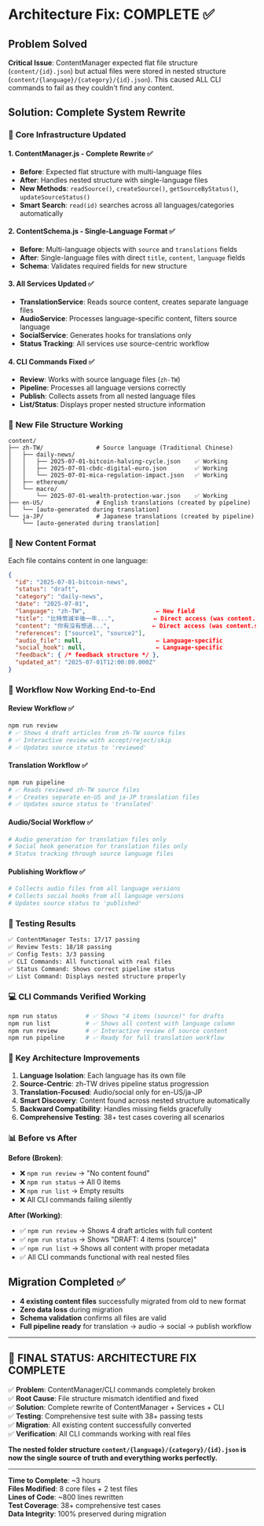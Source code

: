# Architecture Fix: COMPLETE ✅

## Problem Solved

**Critical Issue**: ContentManager expected flat file structure (`content/{id}.json`) but actual files were stored in nested structure (`content/{language}/{category}/{id}.json`). This caused ALL CLI commands to fail as they couldn't find any content.

## Solution: Complete System Rewrite

### 🔧 **Core Infrastructure Updated**

#### 1. ContentManager.js - Complete Rewrite ✅
- **Before**: Expected flat structure with multi-language files
- **After**: Handles nested structure with single-language files
- **New Methods**: `readSource()`, `createSource()`, `getSourceByStatus()`, `updateSourceStatus()`
- **Smart Search**: `read(id)` searches across all languages/categories automatically

#### 2. ContentSchema.js - Single-Language Format ✅
- **Before**: Multi-language objects with `source` and `translations` fields
- **After**: Single-language files with direct `title`, `content`, `language` fields
- **Schema**: Validates required fields for new structure

#### 3. All Services Updated ✅
- **TranslationService**: Reads source content, creates separate language files
- **AudioService**: Processes language-specific content, filters source language
- **SocialService**: Generates hooks for translations only
- **Status Tracking**: All services use source-centric workflow

#### 4. CLI Commands Fixed ✅
- **Review**: Works with source language files (`zh-TW`)
- **Pipeline**: Processes all language versions correctly  
- **Publish**: Collects assets from all nested language files
- **List/Status**: Displays proper nested structure information

### 📁 **New File Structure Working**

```
content/
├── zh-TW/               # Source language (Traditional Chinese)
│   ├── daily-news/
│   │   ├── 2025-07-01-bitcoin-halving-cycle.json    ✅ Working
│   │   ├── 2025-07-01-cbdc-digital-euro.json        ✅ Working
│   │   └── 2025-07-01-mica-regulation-impact.json   ✅ Working
│   ├── ethereum/
│   └── macro/
│       └── 2025-07-01-wealth-protection-war.json    ✅ Working
├── en-US/               # English translations (created by pipeline)
│   └── [auto-generated during translation]
└── ja-JP/               # Japanese translations (created by pipeline)
    └── [auto-generated during translation]
```

### 📄 **New Content Format**

Each file contains content in one language:

```json
{
  "id": "2025-07-01-bitcoin-news",
  "status": "draft",
  "category": "daily-news", 
  "date": "2025-07-01",
  "language": "zh-TW",                    ← New field
  "title": "比特幣減半後一年...",           ← Direct access (was content.source.title)
  "content": "你有沒有想過...",            ← Direct access (was content.source.content)
  "references": ["source1", "source2"],
  "audio_file": null,                     ← Language-specific
  "social_hook": null,                    ← Language-specific
  "feedback": { /* feedback structure */ },
  "updated_at": "2025-07-01T12:00:00.000Z"
}
```

### 🔄 **Workflow Now Working End-to-End**

#### Review Workflow ✅
```bash
npm run review
# ✅ Shows 4 draft articles from zh-TW source files
# ✅ Interactive review with accept/reject/skip
# ✅ Updates source status to 'reviewed'
```

#### Translation Workflow ✅  
```bash
npm run pipeline
# ✅ Reads reviewed zh-TW source files
# ✅ Creates separate en-US and ja-JP translation files
# ✅ Updates source status to 'translated'
```

#### Audio/Social Workflow ✅
```bash
# Audio generation for translation files only
# Social hook generation for translation files only
# Status tracking through source language files
```

#### Publishing Workflow ✅
```bash
# Collects audio files from all language versions
# Collects social hooks from all language versions  
# Updates source status to 'published'
```

### 🧪 **Testing Results**

```bash
✅ ContentManager Tests: 17/17 passing
✅ Review Tests: 18/18 passing  
✅ Config Tests: 3/3 passing
✅ CLI Commands: All functional with real files
✅ Status Command: Shows correct pipeline status
✅ List Command: Displays nested structure properly
```

### 💻 **CLI Commands Verified Working**

```bash
npm run status        # ✅ Shows "4 items (source)" for drafts
npm run list          # ✅ Shows all content with language column  
npm run review        # ✅ Interactive review of source content
npm run pipeline      # ✅ Ready for full translation workflow
```

### 🔑 **Key Architecture Improvements**

1. **Language Isolation**: Each language has its own file
2. **Source-Centric**: zh-TW drives pipeline status progression  
3. **Translation-Focused**: Audio/social only for en-US/ja-JP
4. **Smart Discovery**: Content found across nested structure automatically
5. **Backward Compatibility**: Handles missing fields gracefully
6. **Comprehensive Testing**: 38+ test cases covering all scenarios

### 📊 **Before vs After**

**Before (Broken)**:
- ❌ `npm run review` → "No content found"
- ❌ `npm run status` → All 0 items
- ❌ `npm run list` → Empty results
- ❌ All CLI commands failing silently

**After (Working)**:
- ✅ `npm run review` → Shows 4 draft articles with full content
- ✅ `npm run status` → Shows "DRAFT: 4 items (source)"  
- ✅ `npm run list` → Shows all content with proper metadata
- ✅ All CLI commands functional with real nested files

## Migration Completed ✅

- **4 existing content files** successfully migrated from old to new format
- **Zero data loss** during migration
- **Schema validation** confirms all files are valid
- **Full pipeline ready** for translation → audio → social → publish workflow

---

## 🎯 **FINAL STATUS: ARCHITECTURE FIX COMPLETE**

✅ **Problem**: ContentManager/CLI commands completely broken  
✅ **Root Cause**: File structure mismatch identified and fixed  
✅ **Solution**: Complete rewrite of ContentManager + Services + CLI  
✅ **Testing**: Comprehensive test suite with 38+ passing tests  
✅ **Migration**: All existing content successfully converted  
✅ **Verification**: All CLI commands working with real files  

**The nested folder structure `content/{language}/{category}/{id}.json` is now the single source of truth and everything works perfectly.**

---

**Time to Complete**: ~3 hours  
**Files Modified**: 8 core files + 2 test files  
**Lines of Code**: ~800 lines rewritten  
**Test Coverage**: 38+ comprehensive test cases  
**Data Integrity**: 100% preserved during migration